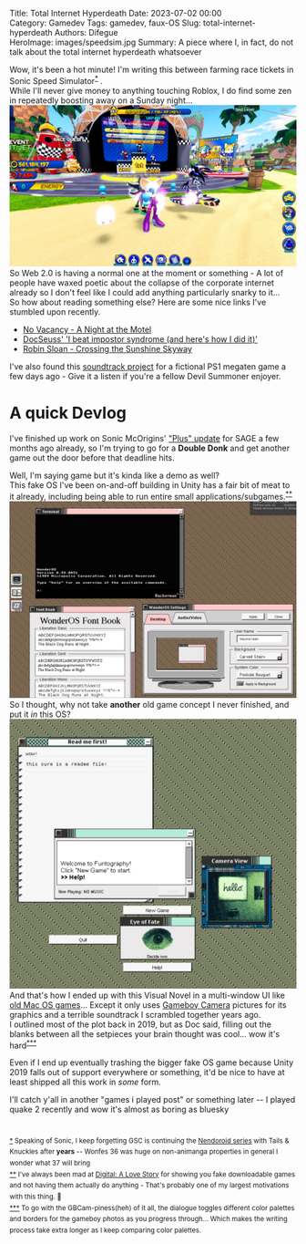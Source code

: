 Title: Total Internet Hyperdeath
Date: 2023-07-02 00:00  
Category: Gamedev 
Tags: gamedev, faux-OS
Slug: total-internet-hyperdeath
Authors: Difegue  
HeroImage: images/speedsim.jpg
Summary: A piece where I, in fact, do not talk about the total internet hyperdeath whatsoever

Wow, it's been a hot minute! I'm writing this between farming race tickets in Sonic Speed Simulator<sup id="ref-1">[*](#note-1)</sup>  .  
While I'll never give money to anything touching Roblox, I do find some zen in repeatedly boosting away on a Sunday night...  
![roblox have functional lightmaps challenge (impossible)](images/speedsim.jpg)  
So Web 2.0 is having a normal one at the moment or something - A lot of people have waxed poetic about the collapse of the corporate internet already so I don't feel like I could add anything particularly snarky to it...  
So how about reading something else? Here are some nice links I've stumbled upon recently.  

- [No Vacancy - A Night at the Motel](https://www.bylinebyline.com/articles/no-vacancy-hotel)  
- [DocSeuss' 'I beat impostor syndrome (and here's how I did it)'](https://docseuss.medium.com/i-beat-impostor-syndrome-and-heres-how-i-did-it-b6879422af2b)  
- [Robin Sloan - Crossing the Sunshine Skyway](https://www.robinsloan.com/newsletters/sunshine-skyway/)  

I've also found this [soundtrack project](https://www.youtube.com/watch?v=6qJe3rf-VFs) for a fictional PS1 megaten game a few days ago - Give it a listen if you're a fellow Devil Summoner enjoyer.  

# A quick Devlog 

I've finished up work on Sonic McOrigins' ["Plus" update](https://elk.zone/kolektiva.social/@Difegue/110633333584428326) for SAGE a few months ago already, so I'm trying to go for a **Double Donk** and get another game out the door before that deadline hits.  

Well, I'm saying game but it's kinda like a demo as well?  
This fake OS I've been on-and-off building in Unity has a fair bit of meat to it already, including being able to run entire small applications/subgames.<sup id="ref-2">[**](#note-2)</sup>  
![this screen is from january 2022 god where does the time go](images/gamedev/jan_22_screen.jpg)  
So I thought, why not take **another** old game concept I never finished, and put it _in_ this OS?  
![](images/gamedev/funto_screen1.png)  
And that's how I ended up with this Visual Novel in a multi-window UI like [old Mac OS games](https://macintoshgarden.org/games/pathways-darkness)... Except it only uses [Gameboy Camera](https://elk.zone/kolektiva.social/@Difegue/110018074118875940) pictures for its graphics and a terrible soundtrack I scrambled together years ago.  
I outlined most of the plot back in 2019, but as Doc said, filling out the blanks between all the setpieces your brain thought was cool... wow it's hard<sup id="ref-3">[***](#note-2)</sup>  

Even if I end up eventually trashing the bigger fake OS game because Unity 2019 falls out of support everywhere or something, it'd be nice to have at least shipped all this work in _some_ form.  

I'll catch y'all in another "games i played post" or something later -- I played quake 2 recently and wow it's almost as boring as bluesky  

#

<sup id="note-1">[\*](#ref-1) 
Speaking of Sonic, I keep forgetting GSC is continuing the [Nendoroid series](http://whl4u.jp/wh36/gallery/en/#/images/181) with Tails & Knuckles after **years** -- Wonfes 36 was huge on non-animanga properties in general I wonder what 37 will bring</sup>  
<sup id="note-2">[\*\*](#ref-2) I've always been mad at [Digital: A Love Story](https://en.wikipedia.org/wiki/Digital:_A_Love_Story) for showing you fake downloadable games and not having them actually do anything - That's probably one of my largest motivations with this thing. 🥸  </sup>  
<sup id="note-3">[\*\*\*](#ref-3) To go with the GBCam-piness(heh) of it all, the dialogue toggles different color palettes and borders for the gameboy photos as you progress through... Which makes the writing process take extra longer as I keep comparing color palettes. </sup>  


